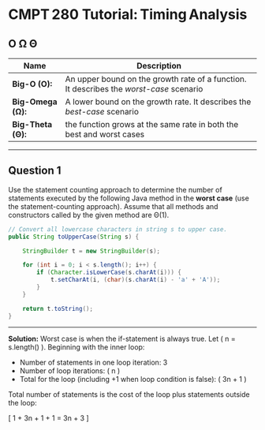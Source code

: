 # CMPT 280 Tutorial: Timing Analysis


## O Ω Θ
| Name | Description |
-------|--------------
| **Big-O (O):** | An upper bound on the growth rate of a function. It describes the *worst-case* scenario|
| **Big-Omega (Ω):** | A lower bound on the growth rate. It describes the *best-case* scenario |
| **Big-Theta (Θ):** | the function grows at the same rate in both the best and worst cases |

---

## Question 1

Use the statement counting approach to determine the number of statements executed by the following Java method in the **worst case** (use the statement-counting approach). Assume that all methods and constructors called by the given method are Θ(1).

```java
// Convert all lowercase characters in string s to upper case.
public String toUpperCase(String s) {

    StringBuilder t = new StringBuilder(s);

    for (int i = 0; i < s.length(); i++) {
        if (Character.isLowerCase(s.charAt(i))) {
            t.setCharAt(i, (char)(s.charAt(i) - 'a' + 'A'));
        }
    }

    return t.toString();
}
```

---

**Solution:** Worst case is when the if-statement is always true. Let \( n = s.length() \). Beginning with the inner loop:

- Number of statements in one loop iteration: 3  
- Number of loop iterations: \( n \)  
- Total for the loop (including +1 when loop condition is false): \( 3n + 1 \)

Total number of statements is the cost of the loop plus statements outside the loop:

\[
1 + 3n + 1 + 1 = 3n + 3
\]


